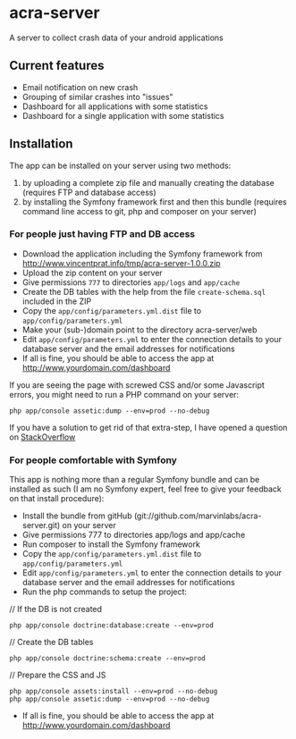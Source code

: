 acra-server
===========

A server to collect crash data of your android applications

## Current features

- Email notification on new crash
- Grouping of similar crashes into "issues"
- Dashboard for all applications with some statistics
- Dashboard for a single application with some statistics

## Installation

The app can be installed on your server using two methods: 

1. by uploading a complete zip file and manually creating the database (requires FTP and database access)
2. by installing the Symfony framework first and then this bundle (requires command line access to git, php and composer on your server)

### For people just having FTP and DB access

- Download the application including the Symfony framework from http://www.vincentprat.info/tmp/acra-server-1.0.0.zip
- Upload the zip content on your server
- Give permissions `777` to directories `app/logs` and `app/cache`
- Create the DB tables with the help from the file `create-schema.sql` included in the ZIP
- Copy the `app/config/parameters.yml.dist` file to `app/config/parameters.yml`
- Make your (sub-)domain point to the directory acra-server/web
- Edit `app/config/parameters.yml` to enter the connection details to your database server and the email addresses for notifications
- If all is fine, you should be able to access the app at http://www.yourdomain.com/dashboard

If you are seeing the page with screwed CSS and/or some Javascript errors, you might need to run a PHP command on your server:

    php app/console assetic:dump --env=prod --no-debug
    
If you have a solution to get rid of that extra-step, I have opened a question on [StackOverflow](http://stackoverflow.com/questions/16800653/creating-a-ready-to-use-symfony-2-application-zip)


### For people comfortable with Symfony 

This app is nothing more than a regular Symfony bundle and can be installed as such (I am no Symfony expert, feel free to give your feedback on that install procedure):

- Install the bundle from gitHub (git://github.com/marvinlabs/acra-server.git) on your server
- Give permissions 777 to directories app/logs and app/cache
- Run composer to install the Symfony framework
- Copy the `app/config/parameters.yml.dist` file to `app/config/parameters.yml`
- Edit `app/config/parameters.yml` to enter the connection details to your database server and the email addresses for notifications
- Run the php commands to setup the project:

// If the DB is not created

    php app/console doctrine:database:create --env=prod 
    
// Create the DB tables

    php app/console doctrine:schema:create --env=prod
    
// Prepare the CSS and JS

    php app/console assets:install --env=prod --no-debug
    php app/console assetic:dump --env=prod --no-debug

- If all is fine, you should be able to access the app at http://www.yourdomain.com/dashboard
